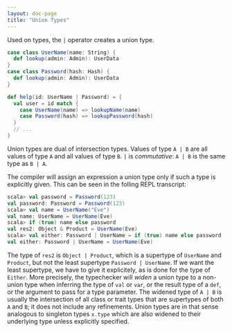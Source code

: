 ```yaml
---
layout: doc-page
title: "Union Types"
---
```


Used on types, the `|` operator creates a union type.

```scala
case class UserName(name: String) {
  def lookup(admin: Admin): UserData
}
case class Password(hash: Hash) {
  def lookup(admin: Admin): UserData
}

def help(id: UserName | Password) = {
  val user = id match {
    case UserName(name) => lookupName(name)
    case Password(hash) => lookupPassword(hash)
  }
  // ...
}
```

Union types are dual of intersection types. Values of type `A | B` are
all values of type `A` and all values of type `B`. `|` is _commutative_:
`A | B` is the same type as `B | A`.

The compiler will assign an expression a union type only if such a
type is explicitly given.
This can be seen in the folling REPL
transcript:

```scala
scala> val password = Password(123)
val password: Password = Password(123)
scala> val name = UserName("Eve")
val name: UserName = UserName(Eve)
scala> if (true) name else password
val res2: Object & Product = UserName(Eve)
scala> val either: Password | UserName = if (true) name else password
val either: Password | UserName = UserName(Eve)
```

The type of `res2` is `Object | Product`, which is a supertype of
`UserName` and `Product`, but not the least supertype `Password |
UserName`.  If we want the least supertype, we have to give it
explicitely, as is done for the type of `Either`. More precisely, the
typechecker will _widen_ a union type to a non-union type when
inferring the type of `val` or `var`, or the result type of a `def`,
or the argument to pass for a type parameter.  The widened type of `A
| B` is usually the intersection of all class or trait types that are
supertypes of both `A` and `B`; it does not include any refinements.
Union types are in that sense analogous to singleton types `x.type`
which are also widened to their underlying type unless explicitly
specified.

